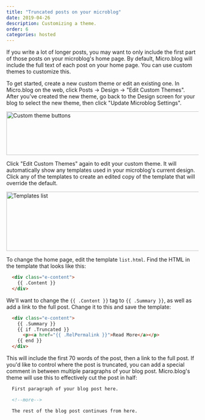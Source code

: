 ```yaml
---
title: "Truncated posts on your microblog"
date: 2019-04-26
description: Customizing a theme.
order: 6
categories: hosted
---
```


If you write a lot of longer posts, you may want to only include the first part of those posts on your microblog's home page. By default, Micro.blog will include the full text of each post on your home page. You can use custom themes to customize this.

To get started, create a new custom theme or edit an existing one. In Micro.blog on the web, click Posts → Design → "Edit Custom Themes". After you've created the new theme, go back to the Design screen for your blog to select the new theme, then click "Update Microblog Settings".

<img src="/assets/web/truncated-themes.png" width="611" height="114" alt="Custom theme buttons" />

Click "Edit Custom Themes" again to edit your custom theme. It will automatically show any templates used in your microblog's current design. Click any of the templates to create an edited copy of the template that will override the default.

<img src="/assets/web/truncated-templates.png" width="694" height="155" alt="Templates list" />

To change the home page, edit the template `list.html`. Find the HTML in the template that looks like this:

```html
  <div class="e-content">
    {{ .Content }}
  </div>
```

We'll want to change the `{{ .Content }}` tag to `{{ .Summary }}`, as well as add a link to the full post. Change it to this and save the template:

```html
  <div class="e-content">
    {{ .Summary }}
    {{ if .Truncated }}
      <p><a href="{{ .RelPermalink }}">Read More</a></p>
    {{ end }}
  </div>
```

This will include the first 70 words of the post, then a link to the full post. If you'd like to control where the post is truncated, you can add a special comment in between multiple paragraphs of your blog post. Micro.blog's theme will use this to effectively cut the post in half:

```html
  First paragraph of your blog post here.

  <!--more-->

  The rest of the blog post continues from here.
```

